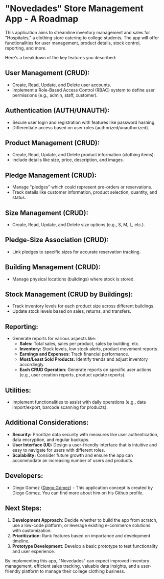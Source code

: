 # "Novedades" Store Management App - A Roadmap

This application aims to streamline inventory management and sales for "Hospitales," a clothing store catering to college students. The app will offer functionalities for user management, product details, stock control, reporting, and more.

Here's a breakdown of the key features you described:

## User Management (CRUD):

- Create, Read, Update, and Delete user accounts.
- Implement a Role-Based Access Control (RBAC) system to define user permissions (e.g., admin, staff, customer).

## Authentication (AUTH/UNAUTH):

- Secure user login and registration with features like password hashing.
- Differentiate access based on user roles (authorized/unauthorized).

## Product Management (CRUD):

- Create, Read, Update, and Delete product information (clothing items).
- Include details like size, price, description, and images.

## Pledge Management (CRUD):

- Manage "pledges" which could represent pre-orders or reservations.
- Track details like customer information, product selection, quantity, and status.

## Size Management (CRUD):

- Create, Read, Update, and Delete size options (e.g., S, M, L, etc.).

## Pledge-Size Association (CRUD):

- Link pledges to specific sizes for accurate reservation tracking.

## Building Management (CRUD):

- Manage physical locations (buildings) where stock is stored.

## Stock Management (CRUD by Buildings):

- Track inventory levels for each product size across different buildings.
- Update stock levels based on sales, returns, and transfers.

## Reporting:

- Generate reports for various aspects like:
  - **Sales:** Total sales, sales per product, sales by building, etc.
  - **Inventory:** Stock levels, low stock alerts, product movement reports.
  - **Earnings and Expenses:** Track financial performance.
  - **Most/Least Sold Products:** Identify trends and adjust inventory accordingly.
  - **Each CRUD Operation:** Generate reports on specific user actions (e.g., user creation reports, product update reports).

## Utilities:

- Implement functionalities to assist with daily operations (e.g., data import/export, barcode scanning for products).

## Additional Considerations:

- **Security:** Prioritize data security with measures like user authentication, data encryption, and regular backups.
- **User Interface (UI):** Design a user-friendly interface that is intuitive and easy to navigate for users with different roles.
- **Scalability:** Consider future growth and ensure the app can accommodate an increasing number of users and products.

## Developers:

- Diego Gómez ([Diego Gómez](https://github.com/Diego-gr-23)) - This application concept is created by Diego Gómez. You can find more about him on his Github profile.

## Next Steps:

1. **Development Approach:** Decide whether to build the app from scratch, use a low-code platform, or leverage existing e-commerce solutions with customization.
2. **Prioritization:** Rank features based on importance and development timeline.
3. **Prototype Development:** Develop a basic prototype to test functionality and user experience.

By implementing this app, "Novedades" can expect improved inventory management, efficient sales tracking, valuable data insights, and a user-friendly platform to manage their college clothing business.
